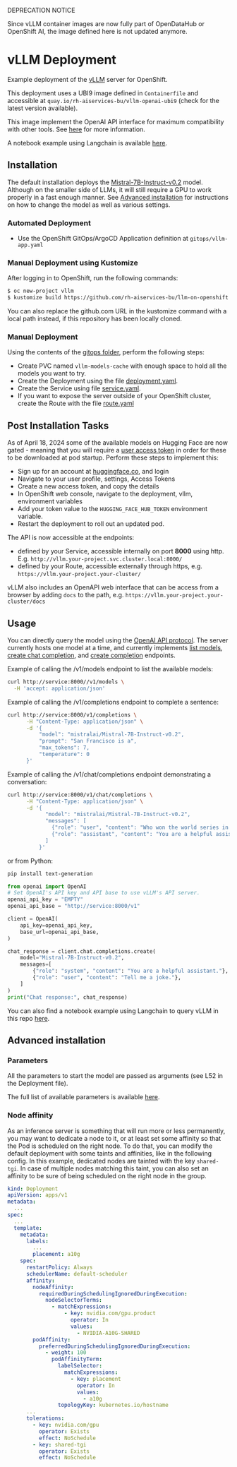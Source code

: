 DEPRECATION NOTICE

Since vLLM container images are now fully part of OpenDataHub or OpenShift AI, the image defined here is not updated anymore.

# vLLM Deployment

Example deployment of the [vLLM](https://github.com/vllm-project/vllm) server for OpenShift.

This deployment uses a UBI9 image defined in `Containerfile` and accessible at `quay.io/rh-aiservices-bu/vllm-openai-ubi9` (check for the latest version available).

This image implement the OpenAI API interface for maximum compatibility with other tools. See [here](https://docs.vllm.ai/en/latest/getting_started/quickstart.html#openai-compatible-server) for more information.

A notebook example using Langchain is available [here](../../examples/notebooks/langchain/Langchain-vLLM-Prompt-memory.ipynb).

## Installation

The default installation deploys the [Mistral-7B-Instruct-v0.2](https://huggingface.co/mistralai/Mistral-7B-Instruct-v0.2) model. Although on the smaller side of LLMs, it will still require a GPU to work properly in a fast enough manner. See [Advanced installation](#advanced-installation) for instructions on how to change the model as well as various settings.

### Automated Deployment

- Use the OpenShift GitOps/ArgoCD Application definition at `gitops/vllm-app.yaml`

### Manual Deployment using Kustomize

After logging in to OpenShift, run the following commands:

```bash
$ oc new-project vllm
$ kustomize build https://github.com/rh-aiservices-bu/llm-on-openshift.git/llm-servers/vllm/gpu/gitops | oc apply -f -
```

You can also replace the github.com URL in the kustomize command with a local path instead, if this repository has been locally cloned.

### Manual Deployment 

Using the contents of the [gitops folder](gitops), perform the following steps:

- Create PVC named `vllm-models-cache` with enough space to hold all the models you want to try.
- Create the Deployment using the file [deployment.yaml](gitops/deployment.yaml).
- Create the Service using file [service.yaml](gitops/service.yaml).
- If you want to expose the server outside of your OpenShift cluster, create the Route with the file [route.yaml](gitops/route.yaml)

## Post Installation Tasks

As of April 18, 2024 some of the available models on Hugging Face are now gated - meaning that you will require a [user access token](https://huggingface.co/docs/hub/security-tokens) in order for these to be downloaded at pod startup. Perform these steps to implement this:

- Sign up for an account at [huggingface.co](https://huggingface.co), and login
- Navigate to your user profile, settings, Access Tokens
- Create a new access token, and copy the details
- In OpenShift web console, navigate to the deployment, vllm, environment variables
- Add your token value to the `HUGGING_FACE_HUB_TOKEN` environment variable.
- Restart the deployment to roll out an updated pod.



The API is now accessible at the endpoints:

- defined by your Service, accessible internally on port **8000** using http. E.g. `http://vllm.your-project.svc.cluster.local:8000/`
- defined by your Route, accessible externally through https, e.g. `https://vllm.your-project.your-cluster/`

vLLM also includes an OpenAPI web interface that can be access from a browser by adding `docs` to the path, e.g.  `https://vllm.your-project.your-cluster/docs`

## Usage

You can directly query the model using the [OpenAI API protocol](https://platform.openai.com/docs/api-reference/). The server currently hosts one model at a time, and currently implements [list models](https://platform.openai.com/docs/api-reference/models/list), [create chat completion](https://platform.openai.com/docs/api-reference/chat/completions/create), and [create completion](https://platform.openai.com/docs/api-reference/completions/create) endpoints.

Example of calling the /v1/models endpoint to list the available models:
```bash
curl http://service:8000//v1/models \
  -H 'accept: application/json'
```

Example of calling the /v1/completions endpoint to complete a sentence:
```bash
curl http://service:8000/v1/completions \
      -H "Content-Type: application/json" \
      -d '{
          "model": "mistralai/Mistral-7B-Instruct-v0.2",
          "prompt": "San Francisco is a",
          "max_tokens": 7,
          "temperature": 0
      }'
```

Example of calling the /v1/chat/completions endpoint demonstrating a conversation:
```bash
curl http://service:8000/v1/chat/completions \
      -H "Content-Type: application/json" \
      -d '{
            "model": "mistralai/Mistral-7B-Instruct-v0.2",
            "messages": [
              {"role": "user", "content": "Who won the world series in 2020?"},
              {"role": "assistant", "content": "You are a helpful assistant."}
            ]
          }'
```

or from Python:

```bash
pip install text-generation
```

```python
from openai import OpenAI
# Set OpenAI's API key and API base to use vLLM's API server.
openai_api_key = "EMPTY"
openai_api_base = "http://service:8000/v1"

client = OpenAI(
    api_key=openai_api_key,
    base_url=openai_api_base,
)

chat_response = client.chat.completions.create(
    model="Mistral-7B-Instruct-v0.2",
    messages=[
        {"role": "system", "content": "You are a helpful assistant."},
        {"role": "user", "content": "Tell me a joke."},
    ]
)
print("Chat response:", chat_response)
```

You can also find a notebook example using Langchain to query vLLM in this repo [here](../../examples/notebooks/langchain/Langchain-vLLM-Prompt-memory.ipynb).

## Advanced installation

### Parameters

All the parameters to start the model are passed as arguments (see L52 in the Deployment file).

The full list of available parameters is available [here](https://docs.vllm.ai/en/latest/models/engine_args.html).

### Node affinity

As an inference server is something that will run more or less permanently, you may want to dedicate a node to it, or at least set some affinity so that the Pod is scheduled on the right node. To do that, you can modify the default deployment with some taints and affinities, like in the following config. In this example, dedicated nodes are tainted with the key `shared-tgi`. In case of multiple nodes matching this taint, you can also set an affinity to be sure of being scheduled on the right node in the group.

```yaml
kind: Deployment
apiVersion: apps/v1
metadata:
  ...
spec:
  ...
  template:
    metadata:
      labels:
        ...
        placement: a10g
    spec:
      restartPolicy: Always
      schedulerName: default-scheduler
      affinity:
        nodeAffinity:
          requiredDuringSchedulingIgnoredDuringExecution:
            nodeSelectorTerms:
              - matchExpressions:
                  - key: nvidia.com/gpu.product
                    operator: In
                    values:
                      - NVIDIA-A10G-SHARED
        podAffinity:
          preferredDuringSchedulingIgnoredDuringExecution:
            - weight: 100
              podAffinityTerm:
                labelSelector:
                  matchExpressions:
                    - key: placement
                      operator: In
                      values:
                        - a10g
                topologyKey: kubernetes.io/hostname
      ...
      tolerations:
        - key: nvidia.com/gpu
          operator: Exists
          effect: NoSchedule
        - key: shared-tgi
          operator: Exists
          effect: NoSchedule
```
